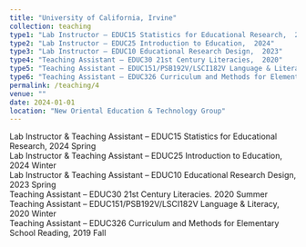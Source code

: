 ```yaml
---
title: "University of California, Irvine"
collection: teaching
type1: "Lab Instructor – EDUC15 Statistics for Educational Research,  2024"
type2: "Lab Instructor – EDUC25 Introduction to Education,  2024"
type3: "Lab Instructor – EDUC10 Educational Research Design,  2023"
type4: "Teaching Assistant – EDUC30 21st Century Literacies,  2020"
type5: "Teaching Assistant – EDUC151/PSB192V/LSCI182V Language & Literacy,  2019"
type6: "Teaching Assistant – EDUC326 Curriculum and Methods for Elementary School Reading,  2019"
permalink: /teaching/4
venue: ""
date: 2024-01-01
location: "New Oriental Education & Technology Group"
---
```



Lab Instructor & Teaching Assistant – EDUC15 Statistics for Educational Research, 2024 Spring  
Lab Instructor & Teaching Assistant – EDUC25 Introduction to Education, 2024 Winter  
Lab Instructor & Teaching Assistant – EDUC10 Educational Research Design, 2023 Spring  
Teaching Assistant – EDUC30 21st Century Literacies. 2020 Summer  
Teaching Assistant – EDUC151/PSB192V/LSCI182V Language & Literacy, 2020 Winter  
Teaching Assistant – EDUC326 Curriculum and Methods for Elementary School Reading, 2019 Fall

